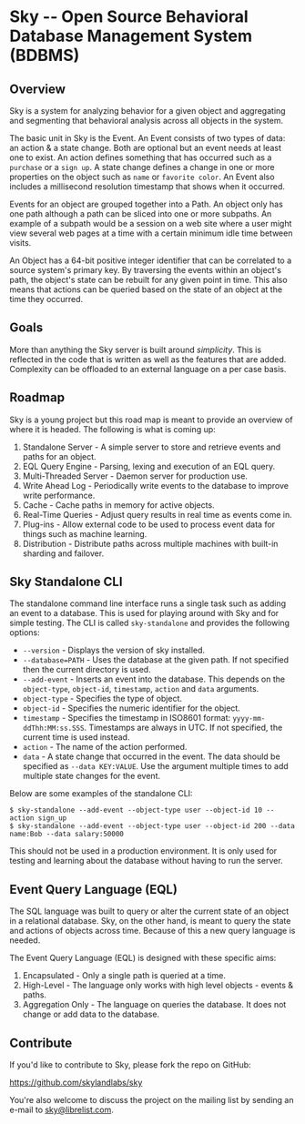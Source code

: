 # Sky -- Open Source Behavioral Database Management System (BDBMS)

## Overview

Sky is a system for analyzing behavior for a given object and aggregating and
segmenting that behavioral analysis across all objects in the system.

The basic unit in Sky is the Event. An Event consists of two types of data: an
action & a state change. Both are optional but an event needs at least one to
exist. An action defines something that has occurred such as a `purchase` or a
`sign up`. A state change defines a change in one or more properties on the
object such as `name` or `favorite color`. An Event also includes a millisecond
resolution timestamp that shows when it occurred.

Events for an object are grouped together into a Path. An object only has one
path although a path can be sliced into one or more subpaths. An example of a
subpath would be a session on a web site where a user might view several web
pages at a time with a certain minimum idle time between visits.

An Object has a 64-bit positive integer identifier that can be correlated to
a source system's primary key. By traversing the events within an object's path,
the object's state can be rebuilt for any given point in time. This also means
that actions can be queried based on the state of an object at the time they
occurred.


## Goals

More than anything the Sky server is built around *simplicity*. This is
reflected in the code that is written as well as the features that are added.
Complexity can be offloaded to an external language on a per case basis.


## Roadmap

Sky is a young project but this road map is meant to provide an overview of
where it is headed. The following is what is coming up:

1. Standalone Server - A simple server to store and retrieve events and
   paths for an object.
1. EQL Query Engine - Parsing, lexing and execution of an EQL query.
1. Multi-Threaded Server - Daemon server for production use.
1. Write Ahead Log - Periodically write events to the database to improve write
   performance.
1. Cache - Cache paths in memory for active objects.
1. Real-Time Queries - Adjust query results in real time as events come in.
1. Plug-ins - Allow external code to be used to process event data for things
   such as machine learning.
1. Distribution - Distribute paths across multiple machines with built-in
   sharding and failover.


## Sky Standalone CLI

The standalone command line interface runs a single task such as adding an event
to a database. This is used for playing around with Sky and for simple testing.
The CLI is called `sky-standalone` and provides the following options:

* `--version` - Displays the version of sky installed.
* `--database=PATH` - Uses the database at the given path. If not specified then
  the current directory is used.
* `--add-event` - Inserts an event into the database. This depends on the
  `object-type`, `object-id`, `timestamp`, `action` and `data` arguments.
* `object-type` - Specifies the type of object.
* `object-id` - Specifies the numeric identifier for the object.
* `timestamp` - Specifies the timestamp in ISO8601 format:
  `yyyy-mm-ddThh:MM:ss.SSS`. Timestamps are always in UTC. If not specified, the
  current time is used instead.
* `action` - The name of the action performed.
* `data` - A state change that occurred in the event. The data should be
  specified as `--data KEY:VALUE`. Use the argument multiple times to add
  multiple state changes for the event.

Below are some examples of the standalone CLI:
    
    $ sky-standalone --add-event --object-type user --object-id 10 --action sign_up
    $ sky-standalone --add-event --object-type user --object-id 200 --data name:Bob --data salary:50000
    
This should not be used in a production environment. It is only used for
testing and learning about the database without having to run the server.


## Event Query Language (EQL)

The SQL language was built to query or alter the current state of an object in a
relational database. Sky, on the other hand, is meant to query the state and
actions of objects across time. Because of this a new query language is needed.

The Event Query Language (EQL) is designed with these specific aims:

1. Encapsulated - Only a single path is queried at a time.
1. High-Level - The language only works with high level objects - events & paths.
1. Aggregation Only - The language on queries the database. It does not change
   or add data to the database.


## Contribute

If you'd like to contribute to Sky, please fork the repo on GitHub:

https://github.com/skylandlabs/sky

You're also welcome to discuss the project on the mailing list by sending an
e-mail to [sky@librelist.com](mailto:sky@librelist.com).
